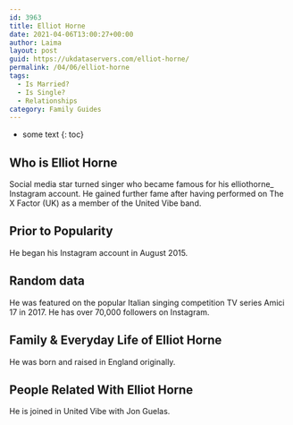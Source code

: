 ```yaml
---
id: 3963
title: Elliot Horne
date: 2021-04-06T13:00:27+00:00
author: Laima
layout: post
guid: https://ukdataservers.com/elliot-horne/
permalink: /04/06/elliot-horne
tags:
  - Is Married?
  - Is Single?
  - Relationships
category: Family Guides
---
```


* some text
{: toc}


## Who is Elliot Horne
                  
                  
                  
Social media star turned singer who became famous for his elliothorne_ Instagram account. He gained further fame after having performed on The X Factor (UK) as a member of the United Vibe band.
                  
              
            
              
            
                
                
                
## Prior to Popularity
                  
                  
                  
He began his Instagram account in August 2015. 
                  
              
            
              
            
                
                
                
## Random data
                  
                  
                  
He was featured on the popular Italian singing competition TV series Amici 17 in 2017. He has over 70,000 followers on Instagram. 
                  
              
            
              
            
                
                
                
## Family & Everyday Life of Elliot Horne
                  
                  
                  
He was born and raised in England originally. 
                  
              
            
              
            
                
                
                
## People Related With Elliot Horne
                  
                  
                  
He is joined in United Vibe with Jon Guelas.
                  
              
            
              
            
                
              
            
              
              
            
            
              
            
          
          
          